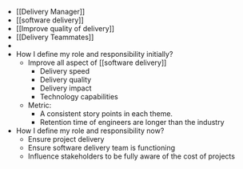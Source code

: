 - [[Delivery Manager]]
- [[software delivery]]
- [[Improve quality of delivery]]
- [[Delivery Teammates]]
- 
- How I define my role and responsibility initially?
    - Improve all aspect of [[software delivery]]
        - Delivery speed
        - Delivery quality
        - Delivery impact
        - Technology capabilities
    - Metric:
        - A consistent story points in each theme.
        - Retention time of engineers are longer than the industry
- How I define my role and responsibility now?
    - Ensure project delivery
    - Ensure software delivery team is functioning
    - Influence stakeholders to be fully aware of the cost of projects
